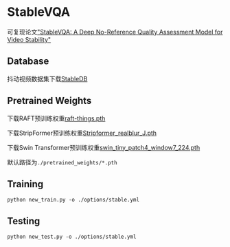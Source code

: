 # StableVQA

可复现论文["StableVQA: A Deep No-Reference Quality Assessment Model for Video Stability"](https://arxiv.org/abs/2308.04904)

## Database

抖动视频数据集下载[StableDB](https://drive.google.com/file/d/1XO1tkmSNg-yPcfQ0WSnpvB3mu0bILZQA/view?usp=drive_link)

## Pretrained Weights

下载RAFT预训练权重[raft-things.pth](https://drive.google.com/drive/folders/1sWDsfuZ3Up38EUQt7-JDTT1HcGHuJgvT?usp=sharing)

下载StripFormer预训练权重[Stripformer_realblur_J.pth](https://drive.google.com/drive/folders/1YcIwqlgWQw_dhy_h0fqZlnKGptq1eVjZ?usp=sharing)

下载Swin Transformer预训练权重[swin_tiny_patch4_window7_224.pth](https://github.com/SwinTransformer/storage/releases/download/v1.0.0/swin_tiny_patch4_window7_224.pth)

默认路径为`./pretrained_weights/*.pth`

## Training

    python new_train.py -o ./options/stable.yml

## Testing

    python new_test.py -o ./options/stable.yml
